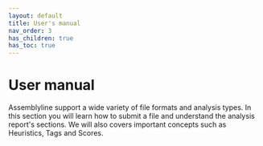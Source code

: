 ```yaml
---
layout: default
title: User's manual
nav_order: 3
has_children: true
has_toc: true
---
```

# User manual

Assemblyline support a wide variety of file formats and analysis types. In this section you will learn how to submit a file and understand the analysis report's sections. We will also covers important concepts such as Heuristics, Tags and Scores.
